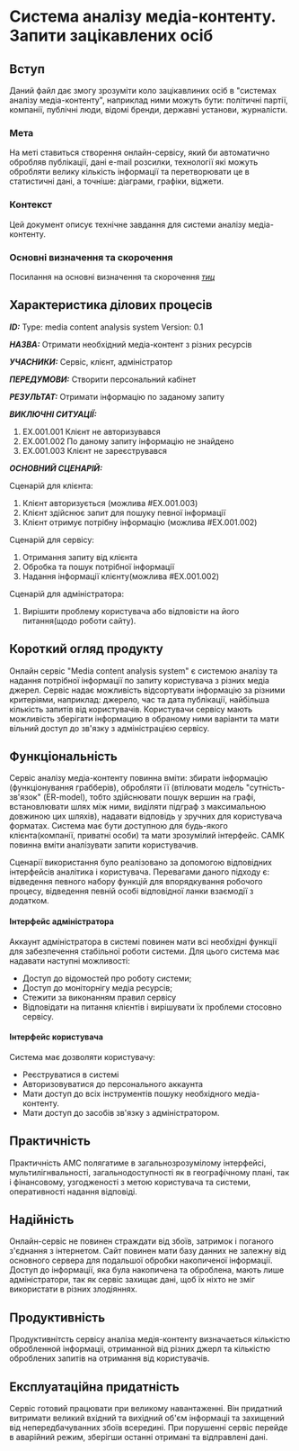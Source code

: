 # Система аналізу медіа-контенту. Запити зацікавлених осіб

## Вступ

Даний файл дає змогу зрозуміти коло зацікавлиних осіб в "системах аналізу медіа-контенту", наприклад ними можуть бути: політичні партії, компанії, публічні люди, відомі бренди, державні установи, журналісти.

### Мета 

На меті ставиться створення онлайн-сервісу, який би автоматично обробляв публікації, дані e-mail розсилки, технології які можуть обробляти велику кількість інформації та перетворювати це в статистичні дані, а точніше: діаграми, графіки, віджети.

### Контекст

Цей документ описує технічне завдання для системи аналізу медіа-контенту.



### Основні визначення та скорочення

Посилання на основні визначення та скорочення [*тиц*](https://github.com/mq1488/Media-content-analysis-system/blob/master/docs/requirements/state-of-the-art.md)



## Характеристика ділових процесів
   
***ID:*** Type: media content analysis system Version: 0.1
    
***НАЗВА:*** Отримати необхідний медіа-контент з різних ресурсів
    
***УЧАСНИКИ:*** Сервіс, клієнт, адміністратор

***ПЕРЕДУМОВИ:*** Створити персональний кабінет

***РЕЗУЛЬТАТ:*** Отримати інформацію по заданому запиту

***ВИКЛЮЧНІ СИТУАЦІЇ:*** 
 1. EX.001.001 Клієнт не авторизувався
 2. EX.001.002 По даному запиту інформацію не знайдено
 3. EX.001.003 Клієнт не зареєструвався

***ОСНОВНИЙ СЦЕНАРІЙ:***

Сценарій для клієнта:
   1) Клієнт авторизується (можлива #EX.001.003)
   2) Клієнт здійснює запит для пошуку певної інформації 
   3) Клієнт отримує потрібну інформацію (можлива #EX.001.002)

Сценарій для сервісу:
   1) Отримання запиту від клієнта
   2) Обробка та пошук потрібної інформації
   3) Надання інформації клієнту(можлива #EX.001.002)
  
Сценарій для адміністратора:
   1) Вирішити проблему користувача або відповісти на його питання(щодо роботи сайту).
   
   
## Короткий огляд продукту

Онлайн сервіс "Media content analysis system" є системою аналізу та надання потрібної інформації по запиту користувача з різних медіа джерел. Сервіс надає можливість відсортувати інформацію за різними критеріями, наприклад: джерело, час та дата публікації, найбільша кількість запитів від користувачів. Користувачи сервісу мають можливість зберігати інформацию в обраному ними варіанти та мати вільний доступ до зв'язку з адміністрацією сервісу.

## Функціональність

Сервіс аналізу медіа-контенту повинна вміти: збирати інформацію (функціонування грабберів), обробляти її (втілювати модель "сутність-зв'язок" (ER-model), тобто здійснювати пошук вершин на графі, встановлювати шлях між ними, виділяти підграф з максимальною довжиною цих шляхів), надавати відповідь у зручних для користувача форматах. 
Система має бути доступною для будь-якого клієнта(компанії, приватні особи) та мати зрозумілий інтерфейс. САМК повинна вміти аналізувати запити користувачив.

Сценарії використання було реалізовано за допомогою відповідних інтерфейсів аналітика і користувача. Перевагами даного підходу є: відведення певного набору функцій для впорядкування робочого процесу, відведення певній особі відповідної ланки взаємодії з додатком.

#### Інтерфейс адміністратора
Аккаунт адміністратора в системі повинен мати всі необхідні функції для забезпечення стабільної роботи системи.
Для цього система має надавати наступні можливості:
 - Доступ до відомостей про роботу системи;
 - Доступ до моніторнігу медіа ресурсів;
 - Стежити за виконанням правил сервісу
 - Відповідати на питання клієнтів і вирішувати їх проблеми стосовно сервісу.

#### Інтерфейс користувача
Система має дозволяти користувачу:
 - Реєструватися  в системі
 - Авторизовуватися до персонального аккаунта
 - Мати доступ до всіх інструментів пошуку необхідного медіа-контенту.
 - Мати доступ до засобів зв'язку з адміністратором.

## Практичність

Практичність АМС полягатиме в загальнозрозумілому інтерфейсі, мультилігнвальності, загальнодоступності як в географічному плані, так і фінансовому, узгодженості з метою користувача та системи, оперативності надання відповіді.

## Надійність

Онлайн-сервіс не повинен страждати від збоїв, затримок і поганого з'єднання з інтернетом. Сайт повинен мати базу данних не залежну від основного сервера для подальшої обробки накопиченої інформації. Доступ до інформації, яка була накопичена та оброблена, мають лише адміністратори, так як сервіс захищає дані, щоб їх ніхто не зміг використати в різних злодіяннях.

## Продуктивність

Продуктивнітсть сервісу аналіза медія-контенту визначаеться кількістю обробленной інформаціі, отриманной від різних джерл та кількістю оброблених запитів на отримання від користувачів.

## Експлуатаційна придатність
 
Сервіс готовий працювати при великому навантаженні. Він придатний витримати великий вхідний та вихідний об'єм інформаціі та захищений від непередбачуванних збоїв всередині. При порушенні сервіс перейде в аварійний режим, зберігши останні отримані та відправлені дані. 
